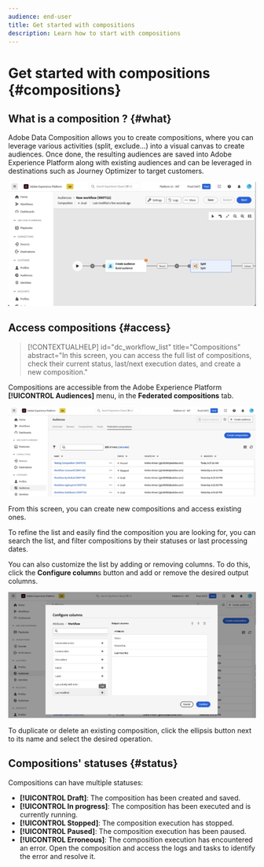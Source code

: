 ```yaml
---
audience: end-user
title: Get started with compositions
description: Learn how to start with compositions
---
```

# Get started with compositions {#compositions}

## What is a composition ? {#what}

Adobe Data Composition allows you to create compositions, where you can leverage various activities (split, exclude…) into a visual canvas to create audiences. Once done, the resulting audiences are saved into Adobe Experience Platform along with existing audiences and can be leveraged in destinations such as Journey Optimizer to target customers.

![](assets/composition-example.png)

## Access compositions {#access}

>[!CONTEXTUALHELP]
>id="dc_workflow_list"
>title="Compositions"
>abstract="In this screen, you can access the full list of compositions, check their current status, last/next execution dates, and create a new composition."

Compositions are accessible from the Adobe Experience Platform **[!UICONTROL Audiences]** menu, in the **Federated compositions** tab.

![](assets/compositions-list.png)

From this screen, you can create new compositions and access existing ones.

To refine the list and easily find the composition you are looking for, you can search the list, and filter compositions by their statuses or last processing dates.

You can also customize the list by adding or removing columns. To do this, click the **Configure column**s button and add or remove the desired output columns.

![](assets/compositions-columns.png)

To duplicate or delete an existing composition, click the ellipsis button next to its name and select the desired operation.

## Compositions' statuses {#status}

Compositions can have multiple statuses:

* **[!UICONTROL Draft]**: The composition has been created and saved.
* **[!UICONTROL In progress]**: The composition has been executed and is currently running.
* **[!UICONTROL Stopped]**: The composition execution has stopped.
* **[!UICONTROL Paused]**: The composition execution has been paused.
* **[!UICONTROL Erroneous]**: The composition execution has encountered an error. Open the composition and access the logs and tasks to identify the error and resolve it.
